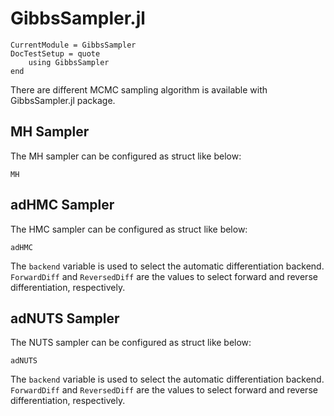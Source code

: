 # GibbsSampler.jl

```@meta
CurrentModule = GibbsSampler
DocTestSetup = quote
    using GibbsSampler
end
```
There are different MCMC sampling algorithm is available with GibbsSampler.jl package.

## MH Sampler
The MH sampler can be configured as struct like below:

```@docs
MH
```

## adHMC Sampler
The HMC sampler can be configured as struct like below:

```@docs
adHMC
```
The `backend` variable is used to select the automatic differentiation backend. `ForwardDiff` and `ReversedDiff` are the values to select forward and reverse differentiation, respectively.

## adNUTS Sampler
The NUTS sampler can be configured as struct like below:

```@docs
adNUTS
```
The `backend` variable is used to select the automatic differentiation backend. `ForwardDiff` and `ReversedDiff` are the values to select forward and reverse differentiation, respectively.